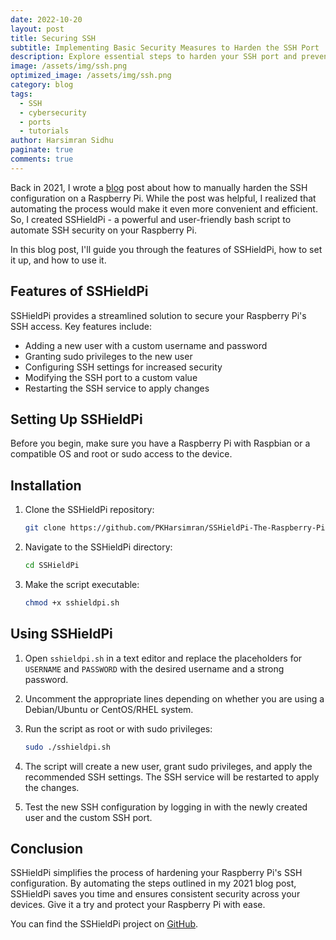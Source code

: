 ```yaml
---
date: 2022-10-20
layout: post
title: Securing SSH
subtitle: Implementing Basic Security Measures to Harden the SSH Port
description: Explore essential steps to harden your SSH port and prevent unauthorized access in this concise guide. Learn key security measures to protect your systems effectively.
image: /assets/img/ssh.png
optimized_image: /assets/img/ssh.png
category: blog
tags:
  - SSH
  - cybersecurity
  - ports
  - tutorials
author: Harsimran Sidhu
paginate: true
comments: true
---
```


Back in 2021, I wrote a [blog](https://www.harsim.ca/SecuringSSH/) post about how to manually harden the SSH configuration on a Raspberry Pi. While the post was helpful, I realized that automating the process would make it even more convenient and efficient. So, I created SSHieldPi - a powerful and user-friendly bash script to automate SSH security on your Raspberry Pi.

In this blog post, I'll guide you through the features of SSHieldPi, how to set it up, and how to use it.

## Features of SSHieldPi

SSHieldPi provides a streamlined solution to secure your Raspberry Pi's SSH access. Key features include:

- Adding a new user with a custom username and password
- Granting sudo privileges to the new user
- Configuring SSH settings for increased security
- Modifying the SSH port to a custom value
- Restarting the SSH service to apply changes

## Setting Up SSHieldPi

Before you begin, make sure you have a Raspberry Pi with Raspbian or a compatible OS and root or sudo access to the device.

## Installation

1. Clone the SSHieldPi repository:

    ```sh
    git clone https://github.com/PKHarsimran/SSHieldPi-The-Raspberry-Pi-SSH-Protection-Solution.git
    ```

2. Navigate to the SSHieldPi directory:

    ```sh
    cd SSHieldPi
    ```

3. Make the script executable:

    ```sh
    chmod +x sshieldpi.sh
    ```

## Using SSHieldPi

1. Open `sshieldpi.sh` in a text editor and replace the placeholders for `USERNAME` and `PASSWORD` with the desired username and a strong password.
2. Uncomment the appropriate lines depending on whether you are using a Debian/Ubuntu or CentOS/RHEL system.
3. Run the script as root or with sudo privileges:

    ```sh
    sudo ./sshieldpi.sh
    ```

4. The script will create a new user, grant sudo privileges, and apply the recommended SSH settings. The SSH service will be restarted to apply the changes.
5. Test the new SSH configuration by logging in with the newly created user and the custom SSH port.

## Conclusion

SSHieldPi simplifies the process of hardening your Raspberry Pi's SSH configuration. By automating the steps outlined in my 2021 blog post, SSHieldPi saves you time and ensures consistent security across your devices. Give it a try and protect your Raspberry Pi with ease.

You can find the SSHieldPi project on [GitHub](https://github.com/PKHarsimran/SSHieldPi-The-Raspberry-Pi-SSH-Protection-Solution).
